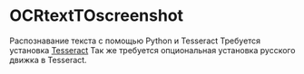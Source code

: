 # OCRtextTOscreenshot
Распознавание текста с помощью Python и Tesseract
Требуется установка [Tesseract](http://waksoft.susu.ru/53644d/CRFMEUtYSklHVUdHUxEFBURIClVGTF5dTVsTVh5eWQ==/)
Так же требуется опциональная установка русского движка в Tesseract.
